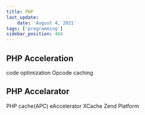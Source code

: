 ```yaml
---
title: PHP
last_update:
    date: 'August 4, 2021'
tags: ['programming']
sidebar_position: 404
---
```


## PHP Acceleration

code optimization
Opcode caching

## PHP Accelarator

PHP cache(APC)
eAccelerator
XCache
Zend Platform
